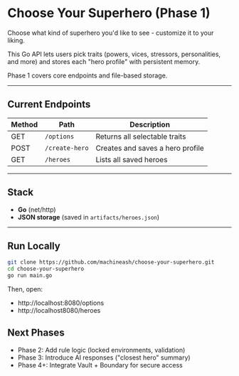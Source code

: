 # Choose Your Superhero (Phase 1)

Choose what kind of superhero you'd like to see - customize it to your liking.

This Go API lets users pick traits (powers, vices, stressors, personalities, and more) and stores each "hero profile" with persistent memory.

Phase 1 covers core endpoints and file-based storage.

---

## Current Endpoints
| Method | Path | Description |
|---------|-------|--------------|
| GET | `/options` | Returns all selectable traits |
| POST | `/create-hero` | Creates and saves a hero profile |
| GET | `/heroes` | Lists all saved heroes |

---

## Stack
- **Go** (net/http)
- **JSON storage** (saved in `artifacts/heroes.json`)

---

## Run Locally
``` bash
git clone https://github.com/machineash/choose-your-superhero.git
cd choose-your-superhero
go run main.go
```

Then, open:
- http://localhost:8080/options
- http://localhost8080/heroes

## Next Phases
- Phase 2: Add rule logic (locked environments, validation)
- Phase 3: Introduce AI responses ("closest hero" summary)
- Phase 4+: Integrate Vault + Boundary for secure access
